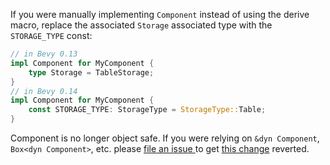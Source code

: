 If you were manually implementing `Component` instead of using the derive macro, replace the associated `Storage` associated type with the `STORAGE_TYPE` const:

```rust
// in Bevy 0.13
impl Component for MyComponent {
    type Storage = TableStorage;
}
// in Bevy 0.14
impl Component for MyComponent {
    const STORAGE_TYPE: StorageType = StorageType::Table;
}
```

Component is no longer object safe. If you were relying on `&dyn Component`, `Box<dyn Component>`, etc. please [file an issue ](https://github.com/bevyengine/bevy/issues) to get [this change](https://github.com/bevyengine/bevy/pull/12311) reverted.
